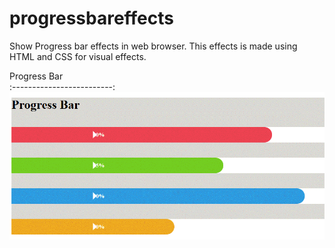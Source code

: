 # progressbareffects
Show Progress bar effects in web browser. This effects is made using HTML and CSS for visual effects.

Progress Bar             
:-------------------------:
![progressbareffects](https://raw.githubusercontent.com/diveshthapa/progressbareffects/main/progress%20bar%20effects.gif)
